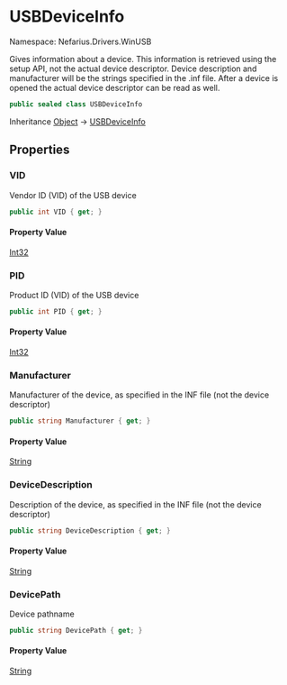 # USBDeviceInfo

Namespace: Nefarius.Drivers.WinUSB

Gives information about a device. This information is retrieved using the setup API, not the
 actual device descriptor. Device description and manufacturer will be the strings specified
 in the .inf file. After a device is opened the actual device descriptor can be read as well.

```csharp
public sealed class USBDeviceInfo
```

Inheritance [Object](https://docs.microsoft.com/en-us/dotnet/api/system.object) → [USBDeviceInfo](./nefarius.drivers.winusb.usbdeviceinfo.md)

## Properties

### **VID**

Vendor ID (VID) of the USB device

```csharp
public int VID { get; }
```

#### Property Value

[Int32](https://docs.microsoft.com/en-us/dotnet/api/system.int32)<br>

### **PID**

Product ID (VID) of the USB device

```csharp
public int PID { get; }
```

#### Property Value

[Int32](https://docs.microsoft.com/en-us/dotnet/api/system.int32)<br>

### **Manufacturer**

Manufacturer of the device, as specified in the INF file (not the device descriptor)

```csharp
public string Manufacturer { get; }
```

#### Property Value

[String](https://docs.microsoft.com/en-us/dotnet/api/system.string)<br>

### **DeviceDescription**

Description of the device, as specified in the INF file (not the device descriptor)

```csharp
public string DeviceDescription { get; }
```

#### Property Value

[String](https://docs.microsoft.com/en-us/dotnet/api/system.string)<br>

### **DevicePath**

Device pathname

```csharp
public string DevicePath { get; }
```

#### Property Value

[String](https://docs.microsoft.com/en-us/dotnet/api/system.string)<br>
